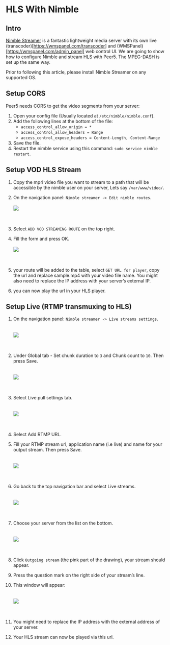 # HLS With Nimble

## Intro
[Nimble Streamer](https://wmspanel.com/nimble) is a fantastic lightweight media server
with its own live (transcoder)[https://wmspanel.com/transcoder] and (WMSPanel)[https://wmspanel.com/admin_panel] web control UI.
We are going to show how to configure Nimble and stream HLS with Peer5. The MPEG-DASH is set up the same way.

Prior to following this article, please install Nimble Streamer on any supported OS.

## Setup CORS 
Peer5 needs CORS to get the video segments from your server:

1. Open your config file (Usually located at `/etc/nimble/nimble.conf`).
2. Add the following lines at the bottom of the file:
	+ `access_control_allow_origin = *`
	+ `access_control_allow_headers = Range`
	+ `access_control_expose_headers = Content-Length, Content-Range`
3. Save the file.
4. Restart the nimble service using this command: `sudo service nimble restart`.

## Setup VOD HLS Stream
1. Copy the mp4 video file you want to stream to a path that will be accessible by the nimble user on your server, Lets say `/var/www/video/`.
2. On the navigation panel: `Nimble streamer -> Edit nimble routes`.
	<br/><br/>
	![](./images/nimble/image01.png)
	<br/><br/><br/>
	
3. Select `ADD VOD STREAMING ROUTE` on the top right.

4. Fill the form and press OK.
	<br/><br/>
	![](./images/nimble/image00.png)
	<br/><br/><br/>
	
5. your route will be added to the table, select `GET URL for player`, copy the url and replace sample.mp4 with your video file name.
 You might also need to replace the IP address with your server’s external IP.

6. you can now play the url in your HLS player.


## Setup Live (RTMP transmuxing to HLS)

1. On the navigation panel: `Nimble streamer -> Live streams settings`.
	<br/><br/><br/>
	![](./images/nimble/image03.png)
	<br/><br/><br/>
	
2. Under Global tab -  Set chunk duration to `3` and Chunk count to `10`. Then press Save.
	<br/><br/><br/>
	![](./images/nimble/image06.png)
	<br/><br/><br/>
	
3. Select Live pull settings tab.
	<br/><br/><br/>
	![](./images/nimble/image05.png)
	<br/><br/><br/>
	
4. Select Add RTMP URL.

5. Fill your RTMP stream url, application name (i.e live) and name for your output stream. Then press Save.
	<br/><br/><br/>
	![](./images/nimble/image07.png)
	<br/><br/><br/>
	
6. Go back to the top navigation bar and select Live streams.
	<br/><br/><br/>
	![](./images/nimble/image04.png)
	<br/><br/><br/>
	
7. Choose your server from the list on the bottom.
	<br/><br/><br/>
	![](./images/nimble/image08.png)
	<br/><br/><br/>
	
8. Click `Outgoing stream` (the pink part of the drawing), your stream should appear.

9. Press the question mark on the right side of your stream’s line.

10. This window will appear:
	<br/><br/><br/>
	![](./images/nimble/image02.png)
	<br/><br/><br/>
	
11. You might need to replace the IP address with the external address of your server.

12. Your HLS stream can now be played via this url.
